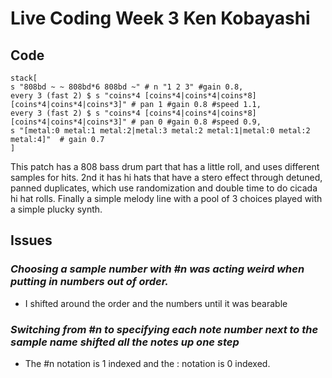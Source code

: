 # Live Coding Week 3 Ken Kobayashi

## Code
~~~
stack[
s "808bd ~ ~ 808bd*6 808bd ~" # n "1 2 3" #gain 0.8,
every 3 (fast 2) $ s "coins*4 [coins*4|coins*4|coins*8] [coins*4|coins*4|coins*3]" # pan 1 #gain 0.8 #speed 1.1,
every 3 (fast 2) $ s "coins*4 [coins*4|coins*4|coins*8] [coins*4|coins*4|coins*3]" # pan 0 #gain 0.8 #speed 0.9,
s "[metal:0 metal:1 metal:2|metal:3 metal:2 metal:1|metal:0 metal:2 metal:4]"  # gain 0.7
]
~~~

This patch has a 808 bass drum part that has a little roll, and uses different samples for hits.
2nd it has hi hats that have a stero effect through detuned, panned duplicates, which use randomization and double time to do cicada hi hat rolls.
Finally a simple melody line with a pool of 3 choices played with a simple plucky synth.


## Issues

### *Choosing a sample number with #n was acting weird when putting in numbers out of order.*

- I shifted around the order and the numbers until it was bearable

### *Switching from #n to specifying each note number next to the sample name shifted all the notes up one step*

- The #n notation is 1 indexed and the : notation is 0 indexed.
